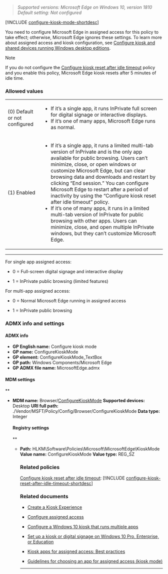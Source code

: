 
<!-- ## Configure kiosk mode -->
>*Supported versions: Microsoft Edge on Windows 10, version 1810*<br>
>*Default setting:  Not configured*

[!INCLUDE [configure-kiosk-mode-shortdesc](../shortdesc/configure-kiosk-mode-shortdesc.md)]


You need to configure Microsoft Edge in assigned access for this policy to take effect; otherwise, Microsoft Edge ignores these settings. To learn more about assigned access and kiosk configuration, see [Configure kiosk and shared devices running Windows desktop editions](https://aka.ms/E489vw).

>[!NOTE]
>If you do not configure the [Configure kiosk reset after idle timeout](../available-policies.md#configure-kiosk-reset-after-idle-timeout) policy and you enable this policy, Microsoft Edge kiosk resets after 5 minutes of idle time.

### Allowed values

| | |
|---|---|
|(0) Default or not configured |<ul><li>If it’s a single app, it runs InPrivate full screen for digital signage or interactive displays.</li><li>If it’s one of many apps, Microsoft Edge runs as normal.</li></ul> |
|(1) Enabled |<ul><li>If it’s a single app, it runs a limited multi-tab version of InPrivate and is the only app available for public browsing. Users can’t minimize, close, or open windows or customize Microsoft Edge, but can clear browsing data and downloads and restart by clicking “End session.” You can configure Microsoft Edge to restart after a period of inactivity by using the “Configure kiosk reset after idle timeout” policy.</li><li>If it’s one of many apps, it runs in a limited multi-tab version of InPrivate for public browsing with other apps. Users can minimize, close, and open multiple InPrivate windows, but they can’t customize Microsoft Edge.</li></ul> |
---

For single app assigned access:

- 0 = Full-screen digital signage and interactive display

- 1 = InPrivate public browsing (limited features)

For multi-app assigned access:

- 0 = Normal Microsoft Edge running in assigned access

- 1 = InPrivate public browsing

### ADMX info and settings
#### ADMX info
- **GP English name:** Configure kiosk mode
- **GP name:** ConfigureKioskMode
- **GP element:** ConfigureKioskMode_TextBox
- **GP path:** Windows Components/Microsoft Edge
- **GP ADMX file name:** MicrosoftEdge.admx

#### MDM settings
**<ul><li>**MDM name:** Browser/[ConfigureKioskMode]()
**Supported devices:** Desktop
**URI full path:** ./Vendor/MSFT/Policy/Config/Browser/ConfigureKioskMode 
**Data type:** Integer

#### Registry settings
**<ul><li>**Path:** HLKM\Software\Policies\Microsoft\MicrosoftEdge\KioskMode
**Value name:** ConfigureKioskMode
**Value type:** REG_SZ

### Related policies
[Configure kiosk reset after idle timeout](../new-policies.md#configure-kiosk-reset-after-idle-timeout): [!INCLUDE [configure-kiosk-reset-after-idle-timeout-shortdesc](../shortdesc/configure-kiosk-reset-after-idle-timeout-shortdesc.md)] 


### Related documents

- [Create a Kiosk Experience](https://aka.ms/Sed1cr)

- [Configure assigned access](https://aka.ms/Xscxri)

- [Configure a Windows 10 kiosk that runs multiple apps](https://aka.ms/Ckmq4n)

- [Set up a kiosk or digital signage on Windows 10 Pro, Enterprise, or Education](https://aka.ms/R4cdff)

- [Kiosk apps for assigned access: Best practices](https://aka.ms/H1s8y4)

- [Guidelines for choosing an app for assigned access (kiosk mode)](https://aka.ms/Ul7dw3)

<hr>